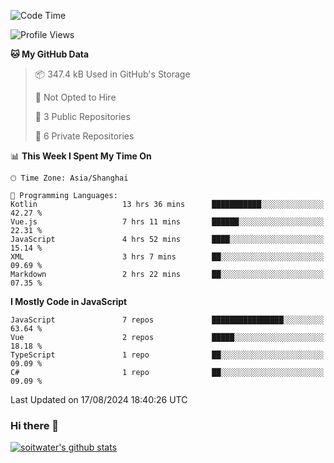 <!--START_SECTION:waka-->
![Code Time](http://img.shields.io/badge/Code%20Time-3%2C878%20hrs%2056%20mins-blue)

![Profile Views](http://img.shields.io/badge/Profile%20Views-0-blue)

**🐱 My GitHub Data** 

> 📦 347.4 kB Used in GitHub's Storage 
 > 
> 🚫 Not Opted to Hire
 > 
> 📜 3 Public Repositories 
 > 
> 🔑 6 Private Repositories 
 > 
📊 **This Week I Spent My Time On** 

```text
🕑︎ Time Zone: Asia/Shanghai

💬 Programming Languages: 
Kotlin                   13 hrs 36 mins      ███████████░░░░░░░░░░░░░░   42.27 % 
Vue.js                   7 hrs 11 mins       ██████░░░░░░░░░░░░░░░░░░░   22.31 % 
JavaScript               4 hrs 52 mins       ████░░░░░░░░░░░░░░░░░░░░░   15.14 % 
XML                      3 hrs 7 mins        ██░░░░░░░░░░░░░░░░░░░░░░░   09.69 % 
Markdown                 2 hrs 22 mins       ██░░░░░░░░░░░░░░░░░░░░░░░   07.35 % 
```

**I Mostly Code in JavaScript** 

```text
JavaScript               7 repos             ████████████████░░░░░░░░░   63.64 % 
Vue                      2 repos             █████░░░░░░░░░░░░░░░░░░░░   18.18 % 
TypeScript               1 repo              ██░░░░░░░░░░░░░░░░░░░░░░░   09.09 % 
C#                       1 repo              ██░░░░░░░░░░░░░░░░░░░░░░░   09.09 % 
```




 Last Updated on 17/08/2024 18:40:26 UTC
<!--END_SECTION:waka-->

### Hi there 👋
[![soitwater's github stats](https://github-readme-stats.vercel.app/api?username=soitwater)](https://github.com/soitwater/github-readme-stats)
